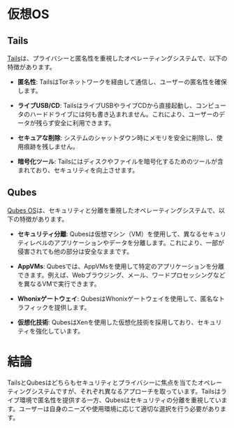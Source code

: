 # 仮想OS

## Tails

[Tails](https://tails.boum.org/)は、プライバシーと匿名性を重視したオペレーティングシステムで、以下の特徴があります。

- **匿名性**: TailsはTorネットワークを経由して通信し、ユーザーの匿名性を確保します。

- **ライブUSB/CD**: TailsはライブUSBやライブCDから直接起動し、コンピュータのハードドライブには何も書き込まれません。これにより、ユーザーのデータが残らず安全に利用できます。

- **セキュアな削除**: システムのシャットダウン時にメモリを安全に削除し、使用痕跡を残しません。

- **暗号化ツール**: Tailsにはディスクやファイルを暗号化するためのツールが含まれており、セキュリティを向上させます。

## Qubes

[Qubes OS](https://www.qubes-os.org/)は、セキュリティと分離を重視したオペレーティングシステムで、以下の特徴があります。

- **セキュリティ分離**: Qubesは仮想マシン（VM）を使用して、異なるセキュリティレベルのアプリケーションやデータを分離します。これにより、一部が侵害されても他の部分は安全なままです。

- **AppVMs**: Qubesでは、AppVMsを使用して特定のアプリケーションを分離できます。例えば、Webブラウジング、メール、ワードプロセッシングなどを異なるVMで実行できます。

- **Whonixゲートウェイ**: QubesはWhonixゲートウェイを使用して、匿名なトラフィックを提供します。

- **仮想化技術**: QubesはXenを使用した仮想化技術を採用しており、セキュリティを強化しています。

# 結論

TailsとQubesはどちらもセキュリティとプライバシーに焦点を当てたオペレーティングシステムですが、それぞれ異なるアプローチを取っています。Tailsはライブ環境で匿名性を提供する一方、Qubesはセキュリティの分離を重視しています。ユーザーは自身のニーズや使用環境に応じて適切な選択を行う必要があります。
